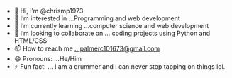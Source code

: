 - 👋 Hi, I’m @chrismp1973
- 👀 I’m interested in ...Programming and web development
- 🌱 I’m currently learning ...computer science and web development
- 💞️ I’m looking to collaborate on ... coding projects using Python and HTML/CSS
- 📫 How to reach me ...palmerc101673@gmail.com
- 😄 Pronouns: ...He/Him
- ⚡ Fun fact: ... I am a drummer and I can never stop tapping on things lol.

<!---
chrismp1973/chrismp1973 is a ✨ special ✨ repository because its `README.md` (this file) appears on your GitHub profile.
You can click the Preview link to take a look at your changes.
--->
